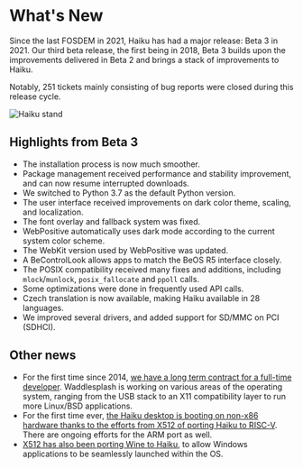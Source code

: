 # What's New

Since the last FOSDEM in 2021, Haiku has had a major release: Beta 3 in 2021. Our third beta release, the first being in 2018, Beta 3 builds upon the improvements delivered in Beta 2 and brings a stack of improvements to Haiku.

Notably, 251 tickets mainly consisting of bug reports were closed during this release cycle.

![Haiku stand](/stands/haiku/stand.jpg)

## Highlights from Beta 3

- The installation process is now much smoother.
- Package management received performance and stability improvement, and can now resume interrupted downloads.
- We switched to Python 3.7 as the default Python version.
- The user interface received improvements on dark color theme, scaling, and localization.
- The font overlay and fallback system was fixed.
- WebPositive automatically uses dark mode according to the current system color scheme.
- The WebKit version used by WebPositive was updated.
- A BeControlLook allows apps to match the BeOS R5 interface closely.
- The POSIX compatibility received many fixes and additions, including `mlock`/`munlock`, `posix_fallocate` and `ppoll` calls.
- Some optimizations were done in frequently used API calls.
- Czech translation is now available, making Haiku available in 28 languages.
- We improved several drivers, and added support for SD/MMC on PCI (SDHCI).

## Other news

- For the first time since 2014, [we have a long term contract for a full-time developer](https://www.haiku-os.org/news/2021-08-25_hiring_waddlesplash/). Waddlesplash
  is working on various areas of the operating system, ranging from the USB stack to an X11 compatibility layer to run more Linux/BSD applications.
- For the first time ever, [the Haiku desktop is booting on non-x86 hardware thanks to the efforts
  from X512 of porting Haiku to RISC-V](https://www.haiku-os.org/blog/kallisti5/2021-11-07_booting_our_risc-v_images/). There are ongoing efforts for the ARM port as well.
- [X512 has also been porting Wine to Haiku](https://discuss.haiku-os.org/t/my-progress-in-porting-wine/11741), to allow Windows applications to be seamlessly launched within the OS.
